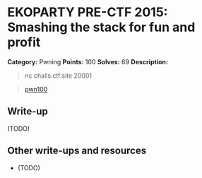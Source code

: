 # EKOPARTY PRE-CTF 2015: Smashing the stack for fun and profit

**Category:** Pwning
**Points:** 100
**Solves:** 69
**Description:**

> nc challs.ctf.site 20001 

>[pwn100](pwn100.zip)

## Write-up

(TODO)

## Other write-ups and resources

* (TODO)
